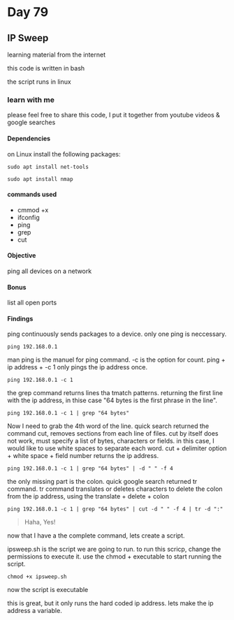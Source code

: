 # Day 79

## IP Sweep

learning material from the internet

this code is written in bash

the script runs in linux

### learn with me

please feel free to share this code, I put it together from youtube videos & google searches

####  Dependencies

on Linux install the following packages:
```
sudo apt install net-tools
```
```
sudo apt install nmap
```

#### commands used
- cmmod +x
- ifconfig
- ping
- grep
- cut

#### Objective

ping all devices on a network

#### Bonus 

list all open ports


#### Findings
ping continuously sends packages to a device. only one ping is neccessary.

    ping 192.168.0.1

man ping is the manuel for ping command. -c is the option for count.
ping + ip address + -c 1 only pings the ip address once.

    ping 192.168.0.1 -c 1


the grep command returns lines tha tmatch patterns. returning the first line with the ip address, in thise case "64 bytes is the first phrase in the line". 

    ping 192.168.0.1 -c 1 | grep "64 bytes"

Now I need to grab the 4th word of the line. quick search returned the command cut, removes sections from each line of files. cut by itself does not work, must specify a list of bytes, characters or fields. in this case, I would like to use white spaces to separate each word. cut + delimiter option + white space + field number returns the ip address.

    ping 192.168.0.1 -c 1 | grep "64 bytes" | -d " " -f 4

the only missing part is the colon.
quick google search returned tr command.
tr command translates or deletes characters to delete the colon from the ip address, using the translate + delete + colon

    ping 192.168.0.1 -c 1 | grep "64 bytes" | cut -d " " -f 4 | tr -d ":"

> Haha, Yes!

now that I have a the complete command, lets create a script.

ipsweep.sh is the script we are going to run. 
to run this scricp, change the permissions to execute it.
use the chmod + executable to start running the script.

    chmod +x ipsweep.sh

now the script is executable

this is great, but it only runs the hard coded ip address.
lets make the ip address a variable.